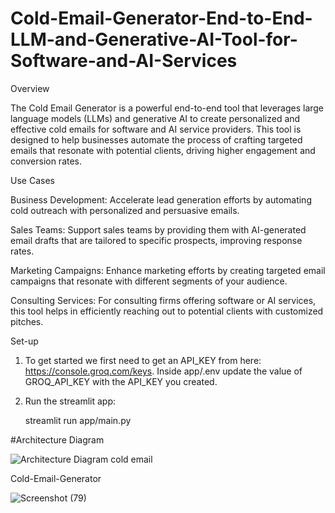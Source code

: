 # Cold-Email-Generator-End-to-End-LLM-and-Generative-AI-Tool-for-Software-and-AI-Services
Overview

The Cold Email Generator is a powerful end-to-end tool that leverages large language models (LLMs) and generative AI to create personalized and effective cold emails for software and AI service providers. This tool is designed to help businesses automate the process of crafting targeted emails that resonate with potential clients, driving higher engagement and conversion rates.

Use Cases

Business Development: Accelerate lead generation efforts by automating cold outreach with personalized and persuasive emails.

Sales Teams: Support sales teams by providing them with AI-generated email drafts that are tailored to specific prospects, improving response rates.

Marketing Campaigns: Enhance marketing efforts by creating targeted email campaigns that resonate with different segments of your audience.

Consulting Services: For consulting firms offering software or AI services, this tool helps in efficiently reaching out to potential clients with customized pitches.

Set-up

1. To get started we first need to get an API_KEY from here: https://console.groq.com/keys. Inside app/.env update the value of GROQ_API_KEY with the API_KEY you created.

2. Run the streamlit app:

   streamlit run app/main.py

#Architecture Diagram

![Architecture Diagram cold email](https://github.com/user-attachments/assets/d60d764f-b69a-4f16-9ed6-de3d086edeac)

Cold-Email-Generator

![Screenshot (79)](https://github.com/user-attachments/assets/4a560502-425f-466e-891b-708a97b4fa43)




